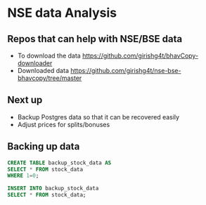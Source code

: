 # NSE data Analysis

## Repos that can help with NSE/BSE data

- To download the data <https://github.com/girishg4t/bhavCopy-downloader>
- Downloaded data <https://github.com/girishg4t/nse-bse-bhavcopy/tree/master>

## Next up

- Backup Postgres data so that it can be recovered easily
- Adjust prices for splits/bonuses

## Backing up data

```sql
CREATE TABLE backup_stock_data AS
SELECT * FROM stock_data
WHERE 1=0;

INSERT INTO backup_stock_data
SELECT * FROM stock_data;
```

